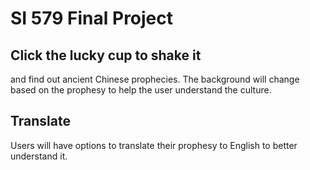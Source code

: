 # SI 579 Final Project


## Click the lucky cup to shake it
and find out ancient Chinese prophecies. The background will change based on the prophesy to help the user understand the culture.

## Translate
Users will have options to translate their prophesy to English to better understand it.
